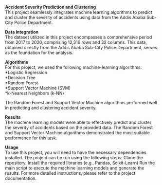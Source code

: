 **Accident Severity Prediction and Clustering** <br>
This project seamlessly integrates machine learning algorithms to predict and cluster the severity of accidents using data from the Addis Ababa Sub-City Police Department.

**Data Integration** <br>
The dataset utilized in this project encompasses a comprehensive period from 2017 to 2020, comprising 12,316 rows and 32 columns. This data, obtained directly from the Addis Ababa Sub-City Police Department, serves as the foundation for the analysis.

**Algorithms** <br>
For this project, we used the following machine-learning algorithms: <br>
*Logistic Regression <br>
*Decision Tree <br>
*Random Forest <br>
*Support Vector Machine (SVM) <br>
*k-Nearest Neighbors (k-NN) <br>

The Random Forest and Support Vector Machine algorithms performed well in predicting and clustering accident severity. <br>

**Results** <br>
The machine learning models were able to effectively predict and cluster the severity of accidents based on the provided data. The Random Forest and Support Vector Machine algorithms demonstrated the most suitable performance for this task.

**Usage** <br>
To use this project, you will need to have the necessary dependencies installed. The project can be run using the following steps:
Clone the repository.
Install the required libraries (e.g., Pandas, Scikit-Learn)
Run the main script to execute the machine learning models and generate the results.
For more detailed instructions, please refer to the project documentation.
